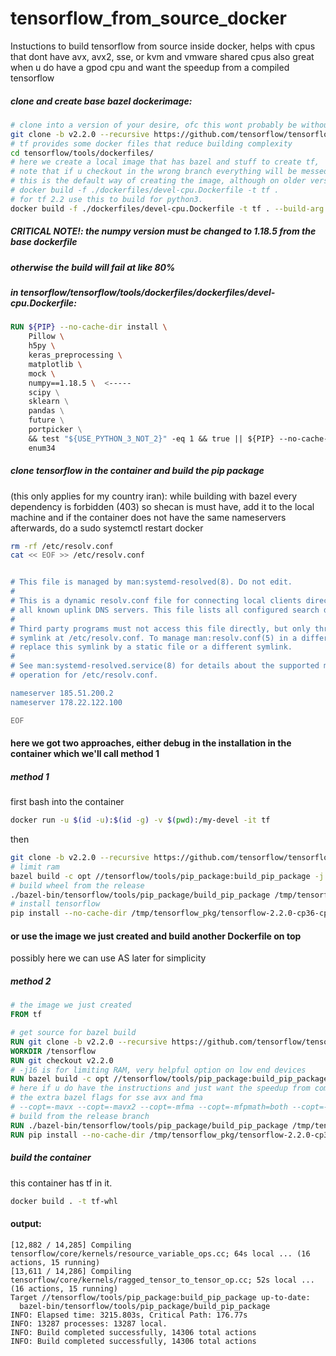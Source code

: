 # tensorflow_from_source_docker
Instuctions to build tensorflow from source inside docker, helps with cpus that dont have avx, avx2, sse, or kvm and vmware shared cpus
also great when u do have a gpod cpu and want the speedup from a compiled tensorflow

##### clone and create base bazel dockerimage:
```bash
# clone into a version of your desire, ofc this wont probably be without bugs as 2.2.0 was tested with this config
git clone -b v2.2.0 --recursive https://github.com/tensorflow/tensorflow.git && cd tensorflow && git checkout v2.2.0
# tf provides some docker files that reduce building complexity
cd tensorflow/tools/dockerfiles/
# here we create a local image that has bazel and stuff to create tf,
# note that if u checkout in the wrong branch everything will be messed up, and the build will fail, probably due to bad bazel version
# this is the default way of creating the image, although on older versions there is support for python2  which we don't want
# docker build -f ./dockerfiles/devel-cpu.Dockerfile -t tf .
# for tf 2.2 use this to build for python3.
docker build -f ./dockerfiles/devel-cpu.Dockerfile -t tf . --build-arg _PY_SUFFIX=3
```

##### CRITICAL NOTE!: the numpy version must be changed to 1.18.5 from the base dockerfile
##### otherwise the build will fail at like 80%
##### in tensorflow/tensorflow/tools/dockerfiles/dockerfiles/devel-cpu.Dockerfile:
```Dockerfile
RUN ${PIP} --no-cache-dir install \
    Pillow \
    h5py \
    keras_preprocessing \
    matplotlib \
    mock \
    numpy==1.18.5 \  <-----
    scipy \
    sklearn \
    pandas \
    future \
    portpicker \
    && test "${USE_PYTHON_3_NOT_2}" -eq 1 && true || ${PIP} --no-cache-dir install \
    enum34
```



##### clone tensorflow in the container and build the pip package
(this only applies for my country iran): while building with bazel every dependency is forbidden (403) so shecan is must have, 
add it to the local machine and if the container does not have the same nameservers afterwards,
do a sudo systemctl restart docker
```bash
rm -rf /etc/resolv.conf
cat << EOF >> /etc/resolv.conf


# This file is managed by man:systemd-resolved(8). Do not edit.
#
# This is a dynamic resolv.conf file for connecting local clients directly to
# all known uplink DNS servers. This file lists all configured search domains.
#
# Third party programs must not access this file directly, but only through the
# symlink at /etc/resolv.conf. To manage man:resolv.conf(5) in a different way,
# replace this symlink by a static file or a different symlink.
#
# See man:systemd-resolved.service(8) for details about the supported modes of
# operation for /etc/resolv.conf.

nameserver 185.51.200.2
nameserver 178.22.122.100

EOF
```

#### here we got two approaches, either debug in the installation in the container which we'll call method 1
##### method 1
first bash into the container
```bash
docker run -u $(id -u):$(id -g) -v $(pwd):/my-devel -it tf
```
then
```bash
git clone -b v2.2.0 --recursive https://github.com/tensorflow/tensorflow.git && cd tensorflow && git checkout v2.2.0
# limit ram
bazel build -c opt //tensorflow/tools/pip_package:build_pip_package -j 16
# build wheel from the release
./bazel-bin/tensorflow/tools/pip_package/build_pip_package /tmp/tensorflow_pkg
# install tensorflow
pip install --no-cache-dir /tmp/tensorflow_pkg/tensorflow-2.2.0-cp36-cp36m-linux_x86_64.whl
```

#### or use the image we just created and build another Dockerfile on top
possibly here we can use AS later for simplicity
##### method 2
```Dockerfile
# the image we just created
FROM tf

# get source for bazel build
RUN git clone -b v2.2.0 --recursive https://github.com/tensorflow/tensorflow.git
WORKDIR /tensorflow 
RUN git checkout v2.2.0
# -j16 is for limiting RAM, very helpful option on low end devices
RUN bazel build -c opt //tensorflow/tools/pip_package:build_pip_package -j 16
# here if u do have the instructions and just want the speedup from compiling from source use
# the extra bazel flags for sse avx and fma
# --copt=-mavx --copt=-mavx2 --copt=-mfma --copt=-mfpmath=both --copt=-msse4.2
# build from the release branch
RUN ./bazel-bin/tensorflow/tools/pip_package/build_pip_package /tmp/tensorflow_pkg
RUN pip install --no-cache-dir /tmp/tensorflow_pkg/tensorflow-2.2.0-cp36-cp36m-linux_x86_64.whl
```

##### build the container
this container has tf in it.
```bash
docker build . -t tf-whl
```


#### output:
```buildoutcfg
[12,882 / 14,285] Compiling tensorflow/core/kernels/resource_variable_ops.cc; 64s local ... (16 actions, 15 running)
[13,611 / 14,286] Compiling tensorflow/core/kernels/ragged_tensor_to_tensor_op.cc; 52s local ... (16 actions, 15 running)
Target //tensorflow/tools/pip_package:build_pip_package up-to-date:             
  bazel-bin/tensorflow/tools/pip_package/build_pip_package
INFO: Elapsed time: 3215.803s, Critical Path: 176.77s
INFO: 13287 processes: 13287 local.
INFO: Build completed successfully, 14306 total actions
INFO: Build completed successfully, 14306 total actions
```
